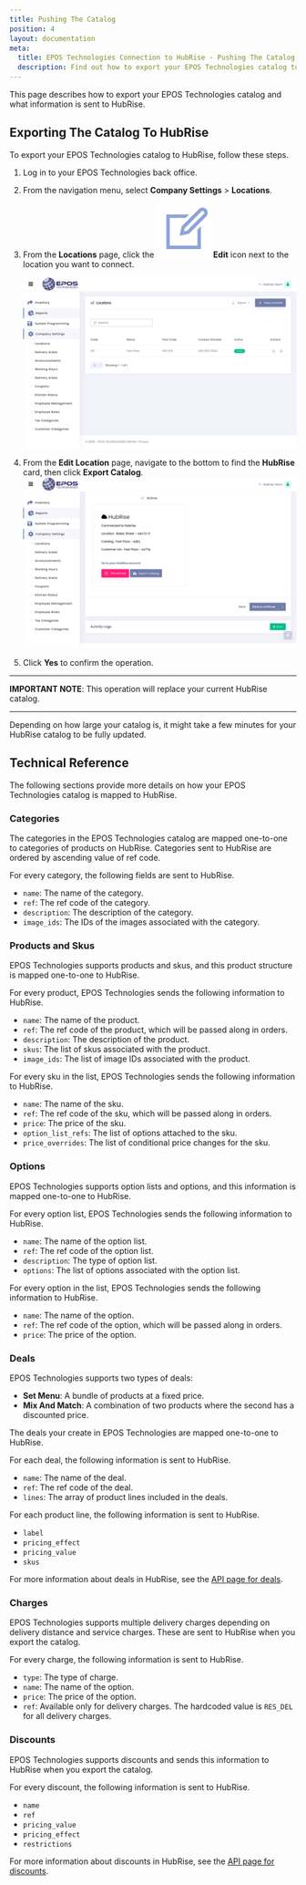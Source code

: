 ```yaml
---
title: Pushing The Catalog
position: 4
layout: documentation
meta:
  title: EPOS Technologies Connection to HubRise - Pushing The Catalog
  description: Find out how to export your EPOS Technologies catalog to HubRise, how items and options are encoded, and which features are supported.
---
```


This page describes how to export your EPOS Technologies catalog and what information is sent to HubRise.

## Exporting The Catalog To HubRise

To export your EPOS Technologies catalog to HubRise, follow these steps.

1. Log in to your EPOS Technologies back office.
1. From the navigation menu, select **Company Settings** > **Locations**.
1. From the **Locations** page, click the <InlineImage width="20" height="20">![Edit icon](../images/edit-icon.png)</InlineImage> **Edit** icon next to the location you want to connect.
   
   ![The Locations page in your EPOS Technologies back office](../images/001-en-epos-tech-locations.png)
2. From the **Edit Location** page, navigate to the bottom to find the **HubRise** card, then click **Export Catalog**.
   ![The Export Catalog button in your EPOS Technologies back office](../images/002-en-epos-tech-hubrise-connection.png)
3. Click **Yes** to confirm the operation.

---

**IMPORTANT NOTE**: This operation will replace your current HubRise catalog.

---

Depending on how large your catalog is, it might take a few minutes for your HubRise catalog to be fully updated.

## Technical Reference

The following sections provide more details on how your EPOS Technologies catalog is mapped to HubRise.

### Categories

The categories in the EPOS Technologies catalog are mapped one-to-one to categories of products on HubRise. 
Categories sent to HubRise are ordered by ascending value of ref code.

For every category, the following fields are sent to HubRise.

- `name`: The name of the category.
- `ref`: The ref code of the category.
- `description`: The description of the category.
- `image_ids`: The IDs of the images associated with the category.

### Products and Skus

EPOS Technologies supports products and skus, and this product structure is mapped one-to-one to HubRise.

For every product, EPOS Technologies sends the following information to HubRise.

- `name`: The name of the product.             
- `ref`: The ref code of the product, which will be passed along in orders.  
- `description`: The description of the product.
- `skus`: The list of skus associated with the product.
- `image_ids`: The list of image IDs associated with the product.

For every sku in the list, EPOS Technologies sends the following information to HubRise.

- `name`: The name of the sku.             
- `ref`: The ref code of the sku, which will be passed along in orders.  
- `price`: The price of the sku.            
- `option_list_refs`: The list of options attached to the sku.
- `price_overrides`: The list of conditional price changes for the sku.

### Options

EPOS Technologies supports option lists and options, and this information is mapped one-to-one to HubRise.

For every option list, EPOS Technologies sends the following information to HubRise.

- `name`: The name of the option list.             
- `ref`: The ref code of the option list.  
- `description`: The type of option list.
- `options`: The list of options associated with the option list.

For every option in the list, EPOS Technologies sends the following information to HubRise.

- `name`: The name of the option.             
- `ref`: The ref code of the option, which will be passed along in orders.  
- `price`: The price of the option.            

### Deals

EPOS Technologies supports two types of deals:

- **Set Menu**: A bundle of products at a fixed price.
- **Mix And Match**: A combination of two products where the second has a discounted price.

The deals your create in EPOS Technologies are mapped one-to-one to HubRise.

For each deal, the following information is sent to HubRise.

- `name`: The name of the deal.
- `ref`: The ref code of the deal.
- `lines`: The array of product lines included in the deals.

For each product line, the following information is sent to HubRise.

- `label`
- `pricing_effect`
- `pricing_value`
- `skus`

For more information about deals in HubRise, see the [API page for deals](/developers/api/catalog-management#deal-in-catalog-upload).

### Charges

EPOS Technologies supports multiple delivery charges depending on delivery distance and service charges.
These are sent to HubRise when you export the catalog.

For every charge, the following information is sent to HubRise.

- `type`: The type of charge.
- `name`: The name of the option.             
- `price`: The price of the option.            
- `ref`: Available only for delivery charges. The hardcoded value is `RES_DEL` for all delivery charges.  

### Discounts

EPOS Technologies supports discounts and sends this information to HubRise when you export the catalog.

For every discount, the following information is sent to HubRise.

- `name`
- `ref`
- `pricing_value`
- `pricing_effect`
- `restrictions`

For more information about discounts in HubRise, see the [API page for discounts](/developers/api/catalog-management#discounts).